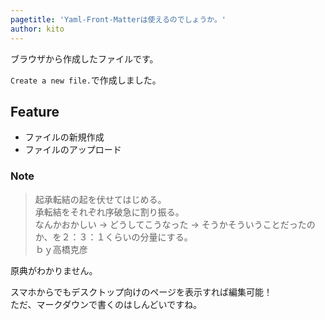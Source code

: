 ```yaml
---
pagetitle: 'Yaml-Front-Matterは使えるのでしょうか。'
author: kito
---
```


ブラウザから作成したファイルです。

`Create a new file.`で作成しました。

## Feature

- ファイルの新規作成
- ファイルのアップロード

### Note

> 起承転結の起を伏せてはじめる。  
> 承転結をそれぞれ序破急に割り振る。  
> なんかおかしい -> どうしてこうなった -> そうかそういうことだったのか、を２：３：１くらいの分量にする。  
> ｂｙ高橋克彦

原典がわかりません。

スマホからでもデスクトップ向けのページを表示すれば編集可能！  
ただ、マークダウンで書くのはしんどいですね。
